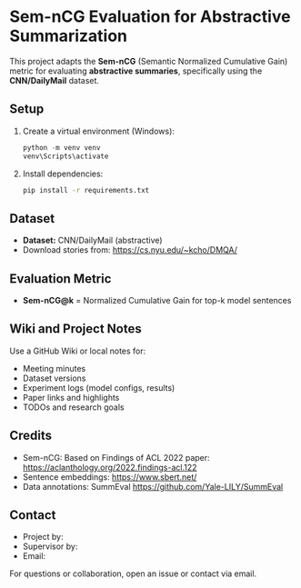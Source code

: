 

# Sem-nCG Evaluation for Abstractive Summarization

This project adapts the **Sem-nCG** (Semantic Normalized Cumulative Gain) metric for evaluating **abstractive summaries**, specifically using the **CNN/DailyMail** dataset.


## Setup

1. Create a virtual environment (Windows):
   ```powershell
   python -m venv venv
   venv\Scripts\activate
   ```
2. Install dependencies:
   ```bash
   pip install -r requirements.txt
   ```

## Dataset

- **Dataset:** CNN/DailyMail (abstractive)
- Download stories from: https://cs.nyu.edu/~kcho/DMQA/

## Evaluation Metric

- **Sem-nCG@k** = Normalized Cumulative Gain for top-k model sentences

## Wiki and Project Notes

Use a GitHub Wiki or local notes for:

- Meeting minutes
- Dataset versions
- Experiment logs (model configs, results)
- Paper links and highlights
- TODOs and research goals

## Credits

- Sem-nCG: Based on Findings of ACL 2022 paper: https://aclanthology.org/2022.findings-acl.122
- Sentence embeddings: https://www.sbert.net/
- Data annotations: SummEval https://github.com/Yale-LILY/SummEval

## Contact

- Project by:
- Supervisor by:
- Email:

For questions or collaboration, open an issue or contact via email.
